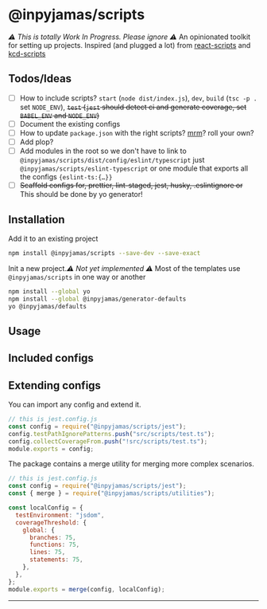 # @inpyjamas/scripts

_⚠️ This is totally Work In Progress. Please ignore ⚠️_ An opinionated toolkit for setting up projects. Inspired (and plugged a lot) from [react-scripts][react-scripts] and [kcd-scripts][kcd-scripts]

## Todos/Ideas

- [ ] How to include scripts? `start` (`node dist/index.js`), `dev`, `build` (`tsc -p .` set `NODE_ENV`), ~~`test` (`jest` should detect ci and generate coverage, set `BABEL_ENV` and `NODE_ENV`)~~
- [ ] Document the existing configs
- [ ] How to update `package.json` with the right scripts? [mrm][mrm]? roll your own?
- [ ] Add plop?
- [ ] Add modules in the root so we don't have to link to `@inpyjamas/scripts/dist/config/eslint/typescript` just `@inpyjamas/scripts/eslint-typescript` or one module that exports all the configs `{eslint-ts:{…}}`
- [ ] ~~Scaffold configs for, prettier, lint-staged, jest, husky, .eslintignore or~~ This should be done by yo generator!

## Installation

Add it to an existing project

```bash
npm install @inpyjamas/scripts --save-dev --save-exact
```

Init a new project._⚠️ Not yet implemented ⚠️_
Most of the templates use `@inpyjamas/scripts` in one way or another

```bash
npm install --global yo
npm install --global @inpyjamas/generator-defaults
yo @inpyjamas/defaults
```

## Usage

## Included configs

## Extending configs

You can import any config and extend it.

```js
// this is jest.config.js
const config = require("@inpyjamas/scripts/jest");
config.testPathIgnorePatterns.push("src/scripts/test.ts");
config.collectCoverageFrom.push("!src/scripts/test.ts");
module.exports = config;
```

The package contains a merge utility for merging more complex scenarios.

```js
// this is jest.config.js
const config = require("@inpyjamas/scripts/jest");
const { merge } = require("@inpyjamas/scripts/utilities");

const localConfig = {
  testEnvironment: "jsdom",
  coverageThreshold: {
    global: {
      branches: 75,
      functions: 75,
      lines: 75,
      statements: 75,
    },
  },
};
module.exports = merge(config, localConfig);
```

---

[kcd-scripts]: https://github.com/kentcdodds/kcd-scripts
[react-scripts]: https://github.com/facebook/create-react-app
[mrm]: https://github.com/sapegin/mrm
